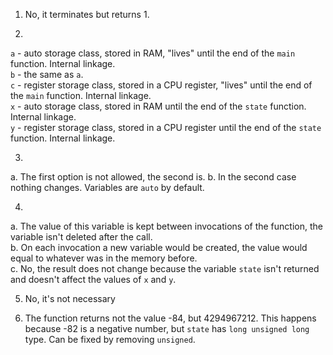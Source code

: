 ﻿1. No, it terminates but returns 1.  

2.  
`a` - auto storage class, stored in RAM, "lives" until the end of the `main` function. Internal linkage.  
`b` - the same as `a`.  
`c` - register storage class, stored in a CPU register, "lives" until the end of the `main` function.  Internal linkage.  
`x` - auto storage class, stored in RAM until the end of the `state` function.  Internal linkage.  
`y` - register storage class, stored in a CPU register until the end of the `state` function.  Internal linkage.  

3.  
a. The first option is not allowed, the second is.
b. In the second case nothing changes. Variables are `auto` by default.  

4.  
a. The value of this variable is kept between invocations of the function, the variable isn't deleted after the call.  
b. On each invocation a new variable would be created, the value would equal to whatever was in the memory before.  
c. No, the result does not change because the variable `state` isn't returned and doesn't affect the values of `x` and `y`.  

5. No, it's not necessary  

6. The function returns not the value -84, but 4294967212. This happens because -82 is a negative number, but `state` has `long unsigned long` type. Can be fixed by removing `unsigned`.